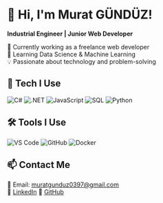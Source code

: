 # 👋 Hi, I'm Murat GÜNDÜZ!
**Industrial Engineer | Junior Web Developer**  

🔭 Currently working as a freelance web developer  
🌱 Learning Data Science & Machine Learning  
💡 Passionate about technology and problem-solving  

## 🚀 Tech I Use  
![C#](https://img.shields.io/badge/-C%23-239120?style=flat-square&logo=csharp&logoColor=white)
![.NET](https://img.shields.io/badge/-.NET-512BD4?style=flat-square&logo=dotnet&logoColor=white)
![JavaScript](https://img.shields.io/badge/-JavaScript-F7DF1E?style=flat-square&logo=javascript&logoColor=black)
![SQL](https://img.shields.io/badge/-SQL-4479A1?style=flat-square&logo=postgresql&logoColor=white)
![Python](https://img.shields.io/badge/-Python-3776AB?style=flat-square&logo=python&logoColor=white)

## 🛠️ Tools I Use  
![VS Code](https://img.shields.io/badge/-VS%20Code-007ACC?style=flat-square&logo=visual-studio-code&logoColor=white)
![GitHub](https://img.shields.io/badge/-GitHub-181717?style=flat-square&logo=github&logoColor=white)
![Docker](https://img.shields.io/badge/-Docker-2496ED?style=flat-square&logo=docker&logoColor=white)

## 📫 Contact Me  
📧 Email: muratgunduz0397@gmail.com  
💼 [LinkedIn]([https://www.linkedin.com/in/muratgunduz/](https://www.linkedin.com/in/murat-gündüz-768258225/))  
🐙 [GitHub](https://github.com/muratgunduz)  
